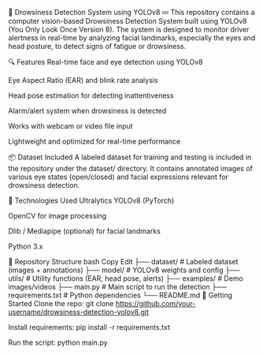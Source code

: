 🚗 Drowsiness Detection System using YOLOv8 💤
This repository contains a computer vision-based Drowsiness Detection System built using YOLOv8 (You Only Look Once Version 8). The system is designed to monitor driver alertness in real-time by analyzing facial landmarks, especially the eyes and head posture, to detect signs of fatigue or drowsiness.

🔍 Features
Real-time face and eye detection using YOLOv8

Eye Aspect Ratio (EAR) and blink rate analysis

Head pose estimation for detecting inattentiveness

Alarm/alert system when drowsiness is detected

Works with webcam or video file input

Lightweight and optimized for real-time performance

📦 Dataset Included
A labeled dataset for training and testing is included in the repository under the dataset/ directory. It contains annotated images of various eye states (open/closed) and facial expressions relevant for drowsiness detection.

🧠 Technologies Used
Ultralytics YOLOv8 (PyTorch)

OpenCV for image processing

Dlib / Mediapipe (optional) for facial landmarks

Python 3.x

📁 Repository Structure
bash
Copy
Edit
├── dataset/             # Labeled dataset (images + annotations)
├── model/               # YOLOv8 weights and config
├── utils/               # Utility functions (EAR, head pose, alerts)
├── examples/            # Demo images/videos
├── main.py              # Main script to run the detection
├── requirements.txt     # Python dependencies
└── README.md
🚀 Getting Started
Clone the repo: git clone https://github.com/your-username/drowsiness-detection-yolov8.git

Install requirements: pip install -r requirements.txt

Run the script: python main.py
